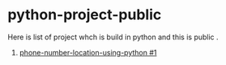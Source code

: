 # python-project-public

Here is list of project whch is build in python and this is public . 

1. [phone-number-location-using-python #1](https://github.com/techview365/python-project-public/tree/master/phone-number-location-using-python%20%231)

